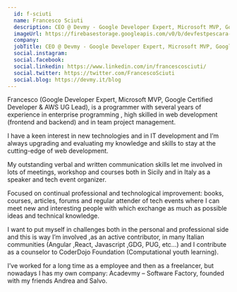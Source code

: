 ```yaml
---
  id: f-sciuti
  name: Francesco Sciuti
  description: CEO @ Devmy - Google Developer Expert, Microsoft MVP, Google Certified Developer & AWS UG Lead
  imageUrl: https://firebasestorage.googleapis.com/v0/b/devfestpescara-2023.appspot.com/o/speakers%2Ff-sciuti.png?alt=media&token=cb09005f-82b1-4fb0-9d84-8da6c42208bf
  company: 
  jobTitle: CEO @ Devmy - Google Developer Expert, Microsoft MVP, Google Certified Developer & AWS UG Lead
  social.instagram: 
  social.facebook: 
  social.linkedin: https://www.linkedin.com/in/francescosciuti/
  social.twitter: https://twitter.com/FrancescoSciuti
  social.blog: https://devmy.it/blog
---
```

Francesco (Google Developer Expert, Microsoft MVP, Google Certified Developer & AWS UG Lead), is a programmer with several years of experience in enterprise programming , high skilled in web development (frontend and backend) and in team project management.

I have a keen interest in new technologies and in IT development and I’m always upgrading and evaluating my knowledge and skills to stay at the cutting-edge of web development.

My outstanding verbal and written communication skills let me involved in lots of meetings, workshop and courses both in Sicily and in Italy as a speaker and tech event organizer.

Focused on continual professional and technological improvement: books, courses, articles, forums and regular attender of tech events where I can meet new and interesting people with which exchange as much as possible ideas and technical knowledge.

I want to put myself in challenges both in the personal and professional side and this is way I’m involved ,as an active contributor, in many Italian communities (Angular ,React, Javascript ,GDG, PUG, etc…) and I contribute as a counselor to CoderDojo Foundation (Computational youth learning).

I’ve worked for a long time as a employee and then as a freelancer, but nowadays I has my own company: Acadevmy – Software Factory, founded with my friends Andrea and Salvo.
  